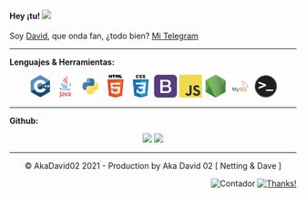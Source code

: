 <h4> Hey ¡tu! <img src="https://raw.githubusercontent.com/verma-anushka/verma-anushka/master/gifs/wave.gif" width="30px"></h4>

Soy [David](https://web.aesnet.tk/), que onda fan, ¿todo bien? [Mi Telegram](https://telegram.me/AkaDavid02)

 ---
 
**Lenguajes & Herramientas:**

<p align="center">

  <div align="center">
  
  <code><img height="40" src="https://raw.githubusercontent.com/github/explore/80688e429a7d4ef2fca1e82350fe8e3517d3494d/topics/cpp/cpp.png"></code> <code><img height="40" src="https://raw.githubusercontent.com/devicons/devicon/master/icons/java/java-original-wordmark.svg"></code> <code><img height="40" src="https://raw.githubusercontent.com/github/explore/80688e429a7d4ef2fca1e82350fe8e3517d3494d/topics/python/python.png"></code> <code><img height="40" src="https://raw.githubusercontent.com/github/explore/80688e429a7d4ef2fca1e82350fe8e3517d3494d/topics/html/html.png"></code> <code><img height="40" src="https://raw.githubusercontent.com/github/explore/80688e429a7d4ef2fca1e82350fe8e3517d3494d/topics/css/css.png"></code> <code><img height="40" src="https://raw.githubusercontent.com/github/explore/80688e429a7d4ef2fca1e82350fe8e3517d3494d/topics/bootstrap/bootstrap.png"></code> <code><img height="40" src="https://raw.githubusercontent.com/github/explore/80688e429a7d4ef2fca1e82350fe8e3517d3494d/topics/javascript/javascript.png"></code> <code><img height="40" src="https://raw.githubusercontent.com/github/explore/80688e429a7d4ef2fca1e82350fe8e3517d3494d/topics/nodejs/nodejs.png"></code> <code><img height="40" src="https://raw.githubusercontent.com/github/explore/80688e429a7d4ef2fca1e82350fe8e3517d3494d/topics/mysql/mysql.png"></code> <code><img height="40" src="https://raw.githubusercontent.com/github/explore/80688e429a7d4ef2fca1e82350fe8e3517d3494d/topics/terminal/terminal.png"></code>

  </div>
  </p>

 ---
 
**Github:**

<p align="center">
  
  <img src="https://github-readme-stats.vercel.app/api?username=AkaDavid02&count_private=true&show_icons=true&theme=dracula&line_height=33">
  <img src="https://github-readme-stats.vercel.app/api/top-langs/?username=AkaDavid02&count_private=true&hide=html,scss,,ejs&theme=dracula&line_height=10">

</p>

 ---
   
  <p align="center">
    © AkaDavid02 2021 - Production by Aka David 02 [ Netting & Dave ]
  </p>
</p>

<div align="right">
  
![Contador](https://views.whatilearened.today/views/github/AkaDavid02/verma-anushka.svg) [![Thanks!](https://img.shields.io/badge/Gracias%20por%20visitarme%20Negro-!-1EAEDB.svg)](https://github.com/ProdRyan/)
